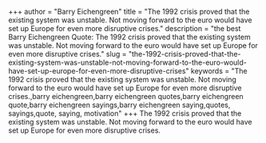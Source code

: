 +++
author = "Barry Eichengreen"
title = "The 1992 crisis proved that the existing system was unstable. Not moving forward to the euro would have set up Europe for even more disruptive crises."
description = "the best Barry Eichengreen Quote: The 1992 crisis proved that the existing system was unstable. Not moving forward to the euro would have set up Europe for even more disruptive crises."
slug = "the-1992-crisis-proved-that-the-existing-system-was-unstable-not-moving-forward-to-the-euro-would-have-set-up-europe-for-even-more-disruptive-crises"
keywords = "The 1992 crisis proved that the existing system was unstable. Not moving forward to the euro would have set up Europe for even more disruptive crises.,barry eichengreen,barry eichengreen quotes,barry eichengreen quote,barry eichengreen sayings,barry eichengreen saying,quotes, sayings,quote, saying, motivation"
+++
The 1992 crisis proved that the existing system was unstable. Not moving forward to the euro would have set up Europe for even more disruptive crises.
